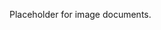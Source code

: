 Placeholder for image documents.
 <!-- Photo by J carter from Pexels (affection-baby-baby-girl-beautiful) 700x450-->
 <!-- Photo by Vidal Balielo Jr. from Pexels (photo-of-family-walking-on-park) 700x450--> 
  <!-- Photo by Nicholas Githiri from Pexels (tilt-shift-lens-photography) --> 
 <!-- Photo by Singkham from Pexels (woman-holding-baby-smiling --> 
 <!-- Photo by Luis Quintero from Pexels (woman-wearing-blue-jeans) 1900x1080--> 
 <!-- Photo by malcolm garret from Pexels (mother-and-son-sitting --> 
 <!-- Photo by Đàm Tướng Quân from Pexels (woman-hugging-child 700x450--> 
  <!-- Photo by Orione Conceição from Pexels (girl-riding-on-tree-log--> 
  <!-- Photo by malcolm garret from Pexels (family-posing-on-a-tree--> 

   <!-- Photo by J carter from Pexels (black-and-white-childhood) 1900x1080-->
   <!-- Photo by Bess Hamiti from Pexels (people-girl-design-happy) -->
  <!--Photo by Singkham from Pexels (woman-holding-baby) 700x450 -->

  <!--Photo by Wallace Chuck from Pexels (woman-in-yellow-top) -->
  <!--Photo by Marta Dzedyshko from Pexels (woman-wearing-blue-denim) -->
  <!--No-attribution (smiling-woman-wearing-hat -->
  <!--No-attribution (baby-beautiful-bed 700x350 -->
  <!--No-attribution (photo-of-a-todder 700x450 -->
  <!--Photo by Nghia Trinh from Pexels (man-in-grey 1900x1080)>
  <!-- Photo by Katarzyna Dzierżyńska from Pexels Man-and-woman 700x350>

  <link rel="shortcut icon" href="favicon.png" type="image/x-icon"> 
